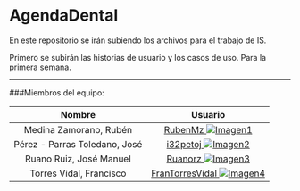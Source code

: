 AgendaDental
============

En este repositorio se irán subiendo los archivos para el trabajo de IS.

Primero se subirán las historias de usuario y los casos de uso. Para la primera semana.

***

###Miembros del equipo:

|Nombre                          | Usuario                                                                |
|:------------------------------:|:----------------------------------------------------------------------:|
|Medina Zamorano, Rubén          | [RubenMz    ![Imagen1][1]](https://github.com/RubenMZ)                 |
|Pérez - Parras Toledano, José   | [i32petoj   ![Imagen2][2]](https://github.com/i32petoj)                |
|Ruano Ruiz, José Manuel         | [Ruanorz    ![Imagen3][3]](https://github.com/ruanorz)                 |
|Torres Vidal, Francisco         | [FranTorresVidal  ![Imagen4][4]](https://github.com/FranTorresVidal)   |

[1]: C:\Users\jopepato\Desktop\Ruben.jpg
[2]: C:\Users\jopepato\Desktop\Jose.jpg
[3]: C:\Users\jopepato\Desktop\Ruano.png
[4]: C:\Users\jopepato\Desktop\Fran.png
